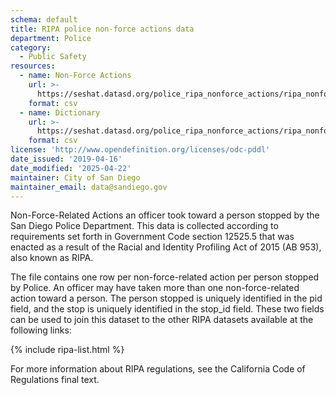 ```yaml
---
schema: default
title: RIPA police non-force actions data
department: Police
category:
  - Public Safety
resources:
  - name: Non-Force Actions
    url: >-
      https://seshat.datasd.org/police_ripa_nonforce_actions/ripa_nonforce_actions_datasd.csv
    format: csv
  - name: Dictionary
    url: >-
      https://seshat.datasd.org/police_ripa_nonforce_actions/ripa_nonforce_actions_dictionary_datasd_v2.csv
    format: csv
license: 'http://www.opendefinition.org/licenses/odc-pddl'
date_issued: '2019-04-16'
date_modified: '2025-04-22'
maintainer: City of San Diego
maintainer_email: data@sandiego.gov
---
```

Non-Force-Related Actions an officer took toward a person stopped by the San Diego Police Department. This data is collected according to requirements set forth in Government Code section 12525.5 that was enacted as a result of the Racial and Identity Profiling Act of 2015 (AB 953), also known as RIPA.

The file contains one row per non-force-related action per person stopped by Police. An officer may have taken more than one non-force-related action toward a person. The person stopped is uniquely identified in the pid field, and the stop is uniquely identified in the stop_id field. These two fields can be used to join this dataset to the other RIPA datasets available at the following links:

{% include ripa-list.html %}

For more information about RIPA regulations, see the California Code of Regulations final text.